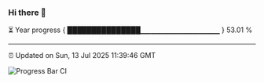 ### Hi there 👋

⏳ Year progress { ███████████████▁▁▁▁▁▁▁▁▁▁▁▁▁▁▁ } 53.01 %

---

⏰ Updated on Sun, 13 Jul 2025 11:39:46 GMT

![Progress Bar CI](https://github.com/IshwaranRudhara/GIT-ACTION/workflows/Progress%20Bar%20CI/badge.svg)
